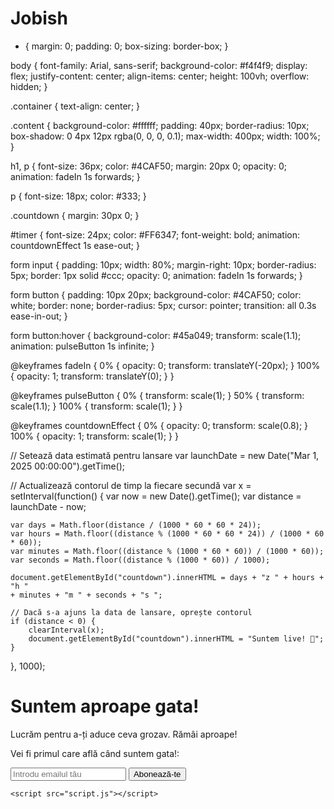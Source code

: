 # Jobish
* {
    margin: 0;
    padding: 0;
    box-sizing: border-box;
}

body {
    font-family: Arial, sans-serif;
    background-color: #f4f4f9;
    display: flex;
    justify-content: center;
    align-items: center;
    height: 100vh;
    overflow: hidden;
}

.container {
    text-align: center;
}

.content {
    background-color: #ffffff;
    padding: 40px;
    border-radius: 10px;
    box-shadow: 0 4px 12px rgba(0, 0, 0, 0.1);
    max-width: 400px;
    width: 100%;
}

h1, p {
    font-size: 36px;
    color: #4CAF50;
    margin: 20px 0;
    opacity: 0;
    animation: fadeIn 1s forwards;
}

p {
    font-size: 18px;
    color: #333;
}

.countdown {
    margin: 30px 0;
}

#timer {
    font-size: 24px;
    color: #FF6347;
    font-weight: bold;
    animation: countdownEffect 1s ease-out;
}

form input {
    padding: 10px;
    width: 80%;
    margin-right: 10px;
    border-radius: 5px;
    border: 1px solid #ccc;
    opacity: 0;
    animation: fadeIn 1s forwards;
}

form button {
    padding: 10px 20px;
    background-color: #4CAF50;
    color: white;
    border: none;
    border-radius: 5px;
    cursor: pointer;
    transition: all 0.3s ease-in-out;
}

form button:hover {
    background-color: #45a049;
    transform: scale(1.1);
    animation: pulseButton 1s infinite;
}

@keyframes fadeIn {
    0% {
        opacity: 0;
        transform: translateY(-20px);
    }
    100% {
        opacity: 1;
        transform: translateY(0);
    }
}

@keyframes pulseButton {
    0% {
        transform: scale(1);
    }
    50% {
        transform: scale(1.1);
    }
    100% {
        transform: scale(1);
    }
}

@keyframes countdownEffect {
    0% {
        opacity: 0;
        transform: scale(0.8);
    }
    100% {
        opacity: 1;
        transform: scale(1);
    }
}

// Setează data estimată pentru lansare
var launchDate = new Date("Mar 1, 2025 00:00:00").getTime();

// Actualizează contorul de timp la fiecare secundă
var x = setInterval(function() {
    var now = new Date().getTime();
    var distance = launchDate - now;

    var days = Math.floor(distance / (1000 * 60 * 60 * 24));
    var hours = Math.floor((distance % (1000 * 60 * 60 * 24)) / (1000 * 60 * 60));
    var minutes = Math.floor((distance % (1000 * 60 * 60)) / (1000 * 60));
    var seconds = Math.floor((distance % (1000 * 60)) / 1000);

    document.getElementById("countdown").innerHTML = days + "z " + hours + "h "
    + minutes + "m " + seconds + "s ";

    // Dacă s-a ajuns la data de lansare, oprește contorul
    if (distance < 0) {
        clearInterval(x);
        document.getElementById("countdown").innerHTML = "Suntem live! 🎉";
    }
}, 1000);

<!DOCTYPE html>
<html lang="ro">
<head>
    <meta charset="UTF-8">
    <meta name="viewport" content="width=device-width, initial-scale=1.0">
    <title>Jobish - În construcție</title>
    <link rel="stylesheet" href="style.css">
</head>
<body>
    <div class="container">
        <div class="content">
            <h1>Suntem aproape gata!</h1>
            <p>Lucrăm pentru a-ți aduce ceva grozav. Rămâi aproape!</p>
            <div class="countdown">
                <p>Vei fi primul care află când suntem gata!:</p>
                <div id="timer">
                    <p id="countdown"></p>
                </div>
            </div>
            <form action="#" method="POST">
                <input type="email" placeholder="Introdu emailul tău" required>
                <button type="submit">Abonează-te</button>
            </form>
        </div>
    </div>

    <script src="script.js"></script>
</body>
</html>
